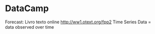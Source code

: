 # DataCamp

Forecast: Livro texto online http://ww1.otext.org/fpp2
Time Series Data = data observed over time
